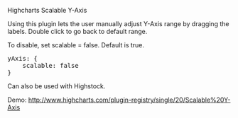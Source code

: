 Highcharts Scalable Y-Axis


Using this plugin lets the user manually adjust Y-Axis range by dragging the labels.
Double click to go back to default range.

To disable, set scalable = false. Default is true.

<pre>
yAxis: {
    scalable: false
}
</pre>

Can also be used with Highstock.

Demo:
http://www.highcharts.com/plugin-registry/single/20/Scalable%20Y-Axis
